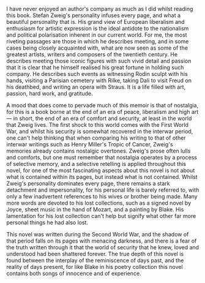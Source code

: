 I have never enjoyed an author's company as much as I did whilst reading this book. Stefan Zweig's personality infuses every page, and what a beautiful personality that is. His grand view of European liberalism and enthusiasm for artistic expression is the ideal antidote to the nationalism and political polarisation inherent in our current world. For me, the most riveting passages are those in which he describes meeting, and in some cases being closely acquainted with, what are now seen as some of the greatest artists, writers and composers of the twentieth century. He describes meeting those iconic figures with such vivid detail and passion that it is clear that he himself realised his great fortune in holding such company. He describes such events as witnessing Rodin sculpt with his hands, visiting a Parisian cemetery with Rilke, taking Dali to visit Freud on his deathbed, and writing an opera with Straus. It is a life filled with art, passion, hard work, and gratitude.

A mood that does come to pervade much of this memoir is that of nostalgia, for this is a book borne at the end of an era of peace, liberalism and high art — in short, the end of an era of comfort and security, at least in the world that Zweig lives. The first shock to this world comes with the First World War, and whilst his security is somewhat recovered in the interwar period, one can't help thinking that when comparing his writing to that of other interwar writings such as Henry Miller's Tropic of Cancer, Zweig's memories already contains nostalgic overtones.
Zweig's prose often lulls and comforts, but one must remember that nostalgia operates by a process of selective memory, and a selective retelling is applied throughout this novel, for one of the most fascinating aspects about this novel is not about what is contained within its pages, but instead what is not contained. Whilst Zweig's personality dominates every page, there remains a stark detachment and impersonality, for his personal life is barely referred to, with only a few inadvertent references to his wives or brother being made. Many more words are devoted to his lost collections, such as a signed novel by Joyce, sheet music in the hand of Mozart, and a painting by Blake. His lamentation for his lost collection can't help but signify what other far more personal things he had also lost.

This novel was written during the Second World War, and the shadow of that period falls on its pages with menacing darkness, and there is a fear of the truth written through it that the world of security that he knew, loved and understood had been shattered forever. The true depth of this novel is found between the interplay of the reminiscence of days past, and the reality of days present, for like Blake in his poetry collection this novel contains both songs of innocence and of experience.

